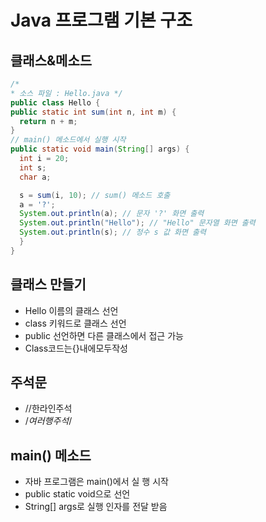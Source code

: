 # Java 프로그램 기본 구조

## 클래스&메소드

```java
/*
* 소스 파일 : Hello.java */
public class Hello {
public static int sum(int n, int m) {
  return n + m;
}
// main() 메소드에서 실행 시작
public static void main(String[] args) {
  int i = 20;
  int s;
  char a;

  s = sum(i, 10); // sum() 메소드 호출
  a = '?';
  System.out.println(a); // 문자 '?' 화면 출력
  System.out.println("Hello"); // "Hello" 문자열 화면 출력
  System.out.println(s); // 정수 s 값 화면 출력
  }
}
```

## 클래스 만들기

- Hello 이름의 클래스 선언
- class 키워드로 클래스 선언
- public 선언하면 다른 클래스에서 접근 가능
- Class코드는{}내에모두작성

## 주석문

- //한라인주석
- /_여러행주석_/

## main() 메소드

- 자바 프로그램은 main()에서 실
  행 시작
- public static void으로 선언
- String[] args로 실행 인자를 전달 받음
